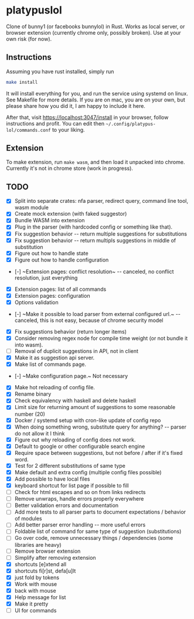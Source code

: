 # platypuslol

Clone of bunny1 (or facebooks bunnylol) in Rust. Works as local server, or browser extension (currently chrome only, possibly broken). Use at your own risk (for now).

## Instructions

Assuming you have rust installed, simply run

```bash
make install
```

It will install everything for you, and run the service using systemd on linux. See Makefile for more details.
If you are on mac, you are on your own, but please share how you did it, I am happy to include it here.

After that, visit [https://localhost:3047/install](https://localhost:3047/install) in your browser, follow instructions and profit.
You can edit then `~/.config/platypus-lol/commands.conf` to your liking.

## Extension

To make extension, run `make wasm`, and then load it unpacked into chrome. Currently it's not in chrome store (work in progress).

## TODO

- [x] Split into separate crates: nfa parser, redirect query, command line tool, wasm module
- [x] Create mock extension (with faked suggestor)
- [x] Bundle WASM into extension
- [x] Plug in the parser (with hardcoded config or something like that).
- [x] Fix suggestion behavior -- return multiple suggestions for substitutions
- [x] Fix suggestion behavior -- return multipls suggestions in middle of substitution
- [x] Figure out how to handle state
- [x] Figure out how to handle configuration
- [-] ~Extension pages: conflict resolution~ -- canceled, no conflict resolution, just everything
- [x] Extension pages: list of all commands
- [x] Extension pages: configuration
- [x] Options validation
- [-] ~Make it possible to load parser from external configured url.~ -- canceled, this is not easy, because of chrome security model
- [x] Fix suggestions behavior (return longer items)
- [x] Consider removing regex node for compile time weight (or not bundle it into wasm).
- [ ] Removal of duplicit suggestions in API, not in client
- [x] Make it as suggestion api server.
- [x] Make list of commands page.
- [-] ~Make configuration page.~ Not necessary
- [x] Make hot reloading of config file.
- [x] Rename binary
- [x] Check equivalency with haskell and delete haskell
- [x] Limit size for returning amount of suggestions to some reasonable number (20)
- [x] Docker / systemd setup with cron-like update of config repo
- [x] When doing something wrong, substitute query for anything? -- parser do not allow it I think
- [x] Figure out why reloading of config does not work.
- [x] Default to google or other configurable search engine
- [x] Require space between suggestions, but not before / after if it's fixed word.
- [x] Test for 2 different substitutions of same type
- [x] Make default and extra config (multiple config files possible)
- [x] Add possible to have local files
- [x] keyboard shortcut for list page if possible to fill
- [ ] Check for html escapes and so on from links redirects
- [ ] Remove unwraps, handle errors properly everywhere
- [ ] Better validation errors and documentation
- [ ] Add more tests to all parser parts to document expectations / behavior of modules
- [ ] Add better parser error handling -- more useful errors
- [ ] Foldable list of command for same type of suggestion (substitutions)
- [ ] Go over code, remove unnecessary things / dependencies (some libraries are heavy)
- [ ] Remove browser extension
- [ ] Simplify after removing extension
- [x] shortcuts [e]xtend all
- [x] shortcuts fi[r]st, defa[u]lt
- [x] just fold by tokens
- [x] Work with mouse 
- [x] back with mouse
- [x] Help message for list
- [x] Make it pretty
- [ ] UI for commands
